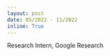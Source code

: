 ```yaml
---
layout: post
date: 05/2022 - 11/2022
inline: True
---
```


Research Intern, Google Research























